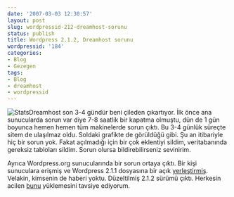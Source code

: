 ```yaml
---
date: '2007-03-03 12:30:57'
layout: post
slug: wordpressid-212-dreamhost-sorunu
status: publish
title: Wordpress 2.1.2, Dreamhost sorunu
wordpressid: '184'
categories:
- Blog
- Gezegen
tags:
- Blog
- dreamhost
- wordpressid
---
```


![Stats](http://blog.arsln.org/image/stat.jpg)Dreamhost son 3-4 gündür beni çileden çıkartıyor. İlk önce ana sunucularda sorun var diye 7-8 saatlik bir kapatma olmuştu, dün de 1 gün boyunca hemen hemen tüm makinelerde sorun çıktı. Bu 3-4 günlük süreçte sitem de ulaşılmaz oldu. Soldaki grafikte de görüldüğü gibi. Şu an itibariyle hiç bir sorun yok.  Fakat açılmadığı için bir çok eklentiyi sildim, veritabanında gereksiz tabloları sildim. Sorun olursa bildirebilirseniz sevinirim. 

Ayrıca Wordpress.org sunucularında bir sorun ortaya çıktı. Bir kişi sunuculara erişmiş ve Wordpress 2.1.1 dosyasına bir açık [yerleştirmiş](http://wordpressid.org/development/2007/03/upgrade-212/#more-199). Velakin, kimsenin de haberi yoktu. Düzeltilmiş 2.1.2 sürümü çıktı. Herkesin acilen [bunu](http://wordpress.org/download/) yüklemesini tavsiye ediyorum. 

